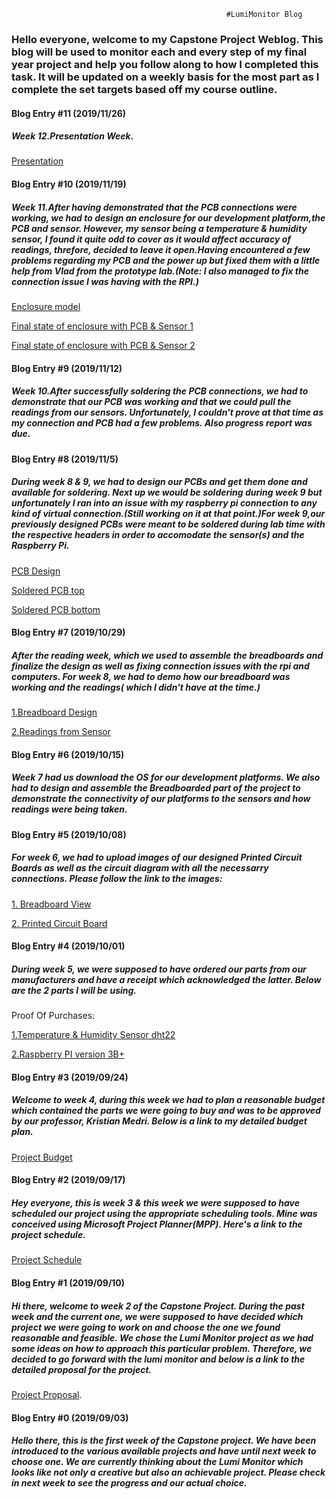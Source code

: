                                                     #LumiMonitor Blog

### Hello everyone, welcome to my Capstone Project Weblog. This blog will be used to monitor each and every step of my final year project and help you follow along to how I completed this task. It will be updated on a weekly basis for the most part as I complete the set targets based off my course outline.

#### Blog Entry #11 (2019/11/26)
##### Week 12.Presentation Week.
[Presentation](https://github.com/Manshur7/Capstone-Project/blob/master/Documentation/CENG%20317.pptx)


#### Blog Entry #10 (2019/11/19)
##### Week 11.After having demonstrated that the PCB connections were working, we had to design an enclosure for our development platform,the PCB and sensor. However, my sensor being a temperature & humidity sensor, I found it quite odd to cover as it would affect accuracy of readings, threfore, decided to leave it open.Having encountered a few problems regarding my PCB and the power up but fixed them with a little help from Vlad from the prototype lab.(Note: I also managed to fix the connection issue I was having with the RPI.)

[Enclosure model](https://github.com/Manshur7/Capstone-Project/blob/master/image%20uploads/case%20model.PNG)

[Final state of enclosure with PCB & Sensor 1](https://github.com/Manshur7/Capstone-Project/blob/master/image%20uploads/case1.PNG)

[Final state of enclosure with PCB & Sensor 2](https://github.com/Manshur7/Capstone-Project/blob/master/image%20uploads/case2.PNG)

#### Blog Entry #9 (2019/11/12)
##### Week 10.After successfully soldering the PCB connections, we had to demonstrate that our PCB was working and that we could pull the readings from our sensors. Unfortunately, I couldn't prove at that time as my connection and PCB had a few problems. Also progress report was due.

#### Blog Entry #8 (2019/11/5)
##### During week 8 & 9, we had to design our PCBs and get them done and available for soldering. Next up we would be soldering during week 9 but unfortunately I ran into an issue with my raspberry pi connection to any kind of virtual connection.(Still working on it at that point.)For week 9,our previously designed PCBs were meant to be soldered during lab time with the respective headers in order to accomodate the sensor(s) and the Raspberry Pi.

[PCB Design](https://github.com/Manshur7/Capstone-Project/blob/master/Electronics/pcb1.PNG)

[Soldered PCB top](https://github.com/Manshur7/Capstone-Project/blob/master/Electronics/pcb3.png)

[Soldered PCB bottom](https://github.com/Manshur7/Capstone-Project/blob/master/Electronics/pcb2.png)

#### Blog Entry #7 (2019/10/29)
##### After the reading week, which we used to assemble the breadboards and finalize the design as well as fixing connection issues with the rpi and computers. For week 8, we had to demo how our breadboard was working and the readings( which I didn't have at the time.)

[1.Breadboard Design](https://github.com/Manshur7/Capstone-Project/blob/master/image%20uploads/breadboard.PNG)

[2.Readings from Sensor](https://github.com/Manshur7/Capstone-Project/blob/master/image%20uploads/output.PNG)


#### Blog Entry #6 (2019/10/15)
##### Week 7 had us download the OS for our development platforms. We also had to design and assemble the Breadboarded part of the project to demonstrate the connectivity of our platforms to the sensors and how readings were being taken.


#### Blog Entry #5 (2019/10/08)
##### For week 6, we had to upload images of our designed Printed Circuit Boards as well as the circuit diagram with all the necessarry connections. Please follow the link to the images:

[1. Breadboard View](https://github.com/Manshur7/Capstone-Project/blob/master/Electronics/breadboard%20dht22.PNG)

[2. Printed Circuit Board](https://github.com/Manshur7/Capstone-Project/blob/master/Electronics/pcb1.PNG)


#### Blog Entry #4 (2019/10/01)
##### During week 5, we were supposed to have ordered our parts from our manufacturers and have a receipt which acknowledged the latter. Below are the 2 parts I will be using.

Proof Of Purchases:

[1.Temperature & Humidity Sensor dht22](https://github.com/Manshur7/Capstone-Project/blob/master/Documentation/dht22.png)

[2.Raspberry PI version 3B+](https://github.com/Manshur7/Capstone-Project/blob/master/Documentation/rpi3.png)

#### Blog Entry #3 (2019/09/24)
##### Welcome to week 4, during this week we had to plan a reasonable budget which contained the parts we were going to buy and was to be approved by our professor, Kristian Medri. Below is a link to my detailed budget plan.

[Project Budget](https://github.com/Manshur7/Capstone-Project/blob/master/Documentation/Budget.xlsx)

#### Blog Entry #2 (2019/09/17)
##### Hey everyone, this is week 3 & this week we were supposed to have scheduled our project using the appropriate scheduling tools. Mine was conceived using Microsoft Project Planner(MPP). Here's a link to the project schedule.

[Project Schedule](https://github.com/Manshur7/Capstone-Project/blob/master/Documentation/Project%20Schedule)

#### Blog Entry #1 (2019/09/10)
##### Hi there, welcome to week 2 of the Capstone Project. During the past week and the current one, we were supposed to have decided which project we were going to work on and choose the one we found reasonable and feasible. We chose the Lumi Monitor project as we had some ideas on how to approach this particular problem. Therefore, we decided to go forward with the lumi monitor and below is a link to the detailed proposal for the project.

[Project Proposal](https://github.com/Manshur7/Capstone-Project/blob/master/Documentation/ProposalCapstoneLumi.xlsx).

#### Blog Entry #0 (2019/09/03)
##### Hello there, this is the first week of the Capstone project. We have been introduced to the various available projects and have until next week to choose one. We are currently thinking about the Lumi Monitor which looks like not only a creative but also an achievable project. Please check in next week to see the progress and our actual choice.







